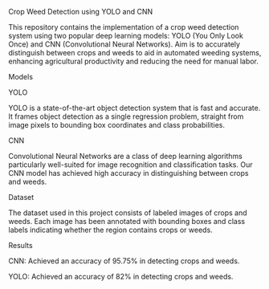 Crop Weed Detection using YOLO and CNN

This repository contains the implementation of a crop weed detection system using two popular deep learning models: YOLO (You Only Look Once) and CNN (Convolutional Neural Networks). Aim is to accurately distinguish between crops and weeds to aid in automated weeding systems, enhancing agricultural productivity and reducing the need for manual labor.

Models

YOLO

YOLO is a state-of-the-art object detection system that is fast and accurate. It frames object detection as a single regression problem, straight from image pixels to bounding box coordinates and class probabilities.


CNN

Convolutional Neural Networks are a class of deep learning algorithms particularly well-suited for image recognition and classification tasks. Our CNN model has achieved high accuracy in distinguishing between crops and weeds.

Dataset

The dataset used in this project consists of labeled images of crops and weeds. Each image has been annotated with bounding boxes and class labels indicating whether the region contains crops or weeds.

Results

CNN: Achieved an accuracy of 95.75% in detecting crops and weeds.

YOLO: Achieved an accuracy of 82% in detecting crops and weeds.
